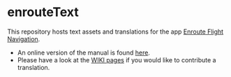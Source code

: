 # enrouteText

This repository hosts text assets and translations for the app [Enroute Flight Navigation](https://github.com/Akaflieg-Freiburg/enroute). 

- An online version of the manual is found [here](https://akaflieg-freiburg.github.io/enrouteText/manual).
- Please have a look at the [WIKI pages](https://github.com/Akaflieg-Freiburg/enrouteText/wiki) if you would like to contribute a translation.
